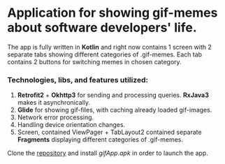 # Application for showing gif-memes about software developers' life.
The app is fully written in **Kotlin** and right now contains 1 screen with 2 separate tabs showing different categories of .gif-memes. Each tab contains 2 buttons for switching memes in chosen category.

### Technologies, libs, and features utilized:
1. **Retrofit2** + **Okhttp3** for sending and processing queries. **RxJava3** makes it asynchronically.
2. **Glide** for showing gif-files, with caching already loaded gif-images.
3. Network error processing.
4. Handling device orientation changes.
5. Screen, contained ViewPager + TabLayout2 contained separate **Fragments** displaying different categories of .gif-memes.

Clone the [repository](https://github.com/Mishabuzov/GifApp) and install *gifApp.apk* in order to launch the app.
